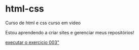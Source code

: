# html-css
 Curso de html e css curso em video

 Estou aprendendo a criar sites e gerenciar meus repositórios!

<a href="https://edsonpsil.github.io/html-css/exercicios/ex003/index.html"> executar o exercicio 003"</a>